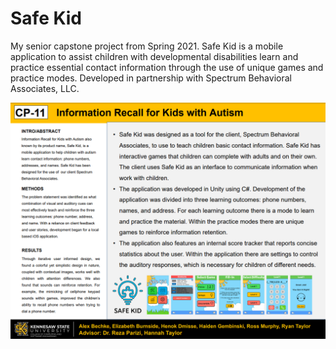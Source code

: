 # Safe Kid
My senior capstone project from Spring 2021. Safe Kid is a mobile application to assist children with developmental disabilities learn and practice essential contact information through the use of unique games and practice modes. Developed in partnership with Spectrum Behavioral Associates, LLC.

<img src = "capstone_poster.png">
